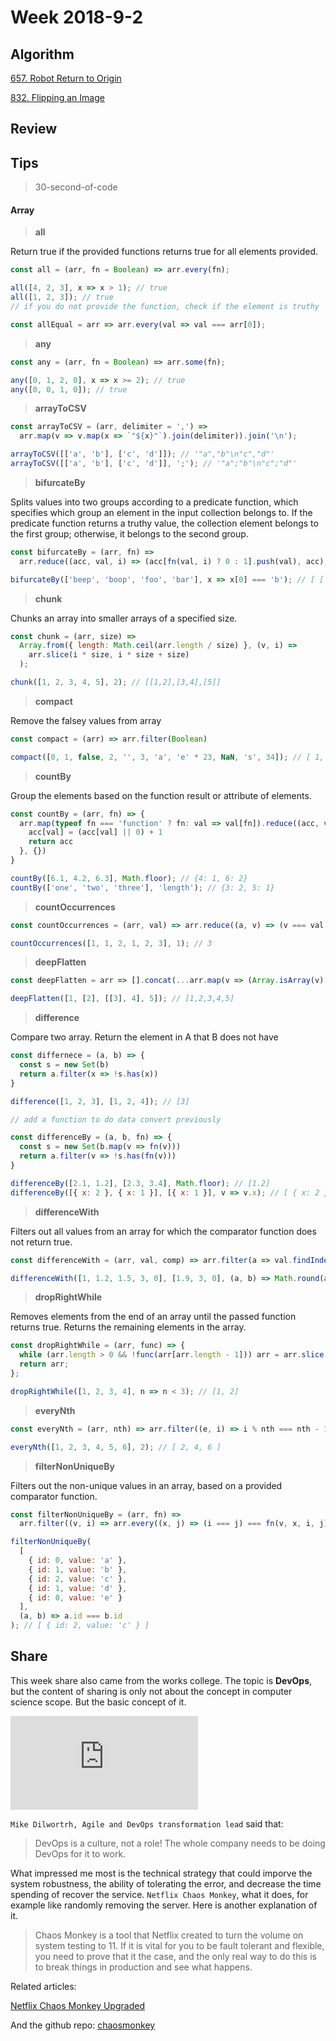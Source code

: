 # Week 2018-9-2

## Algorithm
[657. Robot Return to Origin](https://leetcode.com/problems/robot-return-to-origin/description/)

[832. Flipping an Image](https://leetcode.com/problems/flipping-an-image/description/)

## Review

## Tips

> 30-second-of-code

#### Array

> **all**

Return true if the provided functions returns true for all elements provided.

```javascript
const all = (arr, fn = Boolean) => arr.every(fn);

all([4, 2, 3], x => x > 1); // true
all([1, 2, 3]); // true
// if you do not provide the function, check if the element is truthy

const allEqual = arr => arr.every(val => val === arr[0]);
```

> **any**

```javascript
const any = (arr, fn = Boolean) => arr.some(fn);

any([0, 1, 2, 0], x => x >= 2); // true
any([0, 0, 1, 0]); // true
```

> **arrayToCSV**

```javascript
const arrayToCSV = (arr, delimiter = ',') =>
  arr.map(v => v.map(x => `"${x}"`).join(delimiter)).join('\n');

arrayToCSV([['a', 'b'], ['c', 'd']]); // '"a","b"\n"c","d"'
arrayToCSV([['a', 'b'], ['c', 'd']], ';'); // '"a";"b"\n"c";"d"'
```

> **bifurcateBy**

Splits values into two groups according to a predicate function, which specifies which group an element in the input collection belongs to. If the predicate function returns a truthy value, the collection element belongs to the first group; otherwise, it belongs to the second group.

```javascript
const bifurcateBy = (arr, fn) =>
  arr.reduce((acc, val, i) => (acc[fn(val, i) ? 0 : 1].push(val), acc), [[], []]);

bifurcateBy(['beep', 'boop', 'foo', 'bar'], x => x[0] === 'b'); // [ ['beep', 'boop', 'bar'], ['foo'] ]
```

> **chunk**

Chunks an array into smaller arrays of a specified size.

```javascript
const chunk = (arr, size) =>
  Array.from({ length: Math.ceil(arr.length / size) }, (v, i) =>
    arr.slice(i * size, i * size + size)
  );

chunk([1, 2, 3, 4, 5], 2); // [[1,2],[3,4],[5]]
```

> **compact**

Remove the falsey values from array

```javascript
const compact = (arr) => arr.filter(Boolean)

compact([0, 1, false, 2, '', 3, 'a', 'e' * 23, NaN, 's', 34]); // [ 1, 2, 3, 'a', 's', 34 ]
```

> **countBy**

Group the elements based on the function result or attribute of elements.

```javascript
const countBy = (arr, fn) => {
  arr.map(typeof fn === 'function' ? fn: val => val[fn]).reduce((acc, val, i) => {
    acc[val] = (acc[val] || 0) + 1
    return acc
  }, {})
}

countBy([6.1, 4.2, 6.3], Math.floor); // {4: 1, 6: 2}
countBy(['one', 'two', 'three'], 'length'); // {3: 2, 5: 1}
```

> **countOccurrences**

```javascript
const countOccurrences = (arr, val) => arr.reduce((a, v) => (v === val ? a + 1 : a), 0);

countOccurrences([1, 1, 2, 1, 2, 3], 1); // 3
```

> **deepFlatten**

```javascript
const deepFlatten = arr => [].concat(...arr.map(v => (Array.isArray(v) ? deepFlatten(v) : v)));

deepFlatten([1, [2], [[3], 4], 5]); // [1,2,3,4,5]
```

> **difference**

Compare two array. Return the element in A that B does not have

```javascript
const differnece = (a, b) => {
  const s = new Set(b)
  return a.filter(x => !s.has(x))
}

difference([1, 2, 3], [1, 2, 4]); // [3]

// add a function to do data convert previously

const differenceBy = (a, b, fn) => {
  const s = new Set(b.map(v => fn(v)))
  return a.filter(v => !s.has(fn(v)))
}

differenceBy([2.1, 1.2], [2.3, 3.4], Math.floor); // [1.2]
differenceBy([{ x: 2 }, { x: 1 }], [{ x: 1 }], v => v.x); // [ { x: 2 } ]
```

> **differenceWith**

Filters out all values from an array for which the comparator function does not return true.

```javascript
const differenceWith = (arr, val, comp) => arr.filter(a => val.findIndex(b => comp(a, b)) === -1);

differenceWith([1, 1.2, 1.5, 3, 0], [1.9, 3, 0], (a, b) => Math.round(a) === Math.round(b)); // [1, 1.2]
```

> **dropRightWhile**

Removes elements from the end of an array until the passed function returns true. Returns the remaining elements in the array.

```javascript
const dropRightWhile = (arr, func) => {
  while (arr.length > 0 && !func(arr[arr.length - 1])) arr = arr.slice(0, -1);
  return arr;
};

dropRightWhile([1, 2, 3, 4], n => n < 3); // [1, 2]
```

> **everyNth**

```javascript
const everyNth = (arr, nth) => arr.filter((e, i) => i % nth === nth - 1);

everyNth([1, 2, 3, 4, 5, 6], 2); // [ 2, 4, 6 ]
```

> **filterNonUniqueBy**

Filters out the non-unique values in an array, based on a provided comparator function.

```javascript
const filterNonUniqueBy = (arr, fn) =>
  arr.filter((v, i) => arr.every((x, j) => (i === j) === fn(v, x, i, j)));

filterNonUniqueBy(
  [
    { id: 0, value: 'a' },
    { id: 1, value: 'b' },
    { id: 2, value: 'c' },
    { id: 1, value: 'd' },
    { id: 0, value: 'e' }
  ],
  (a, b) => a.id === b.id
); // [ { id: 2, value: 'c' } ]
```

## Share

This week share also came from the works college. The topic is **DevOps**, but the content of sharing is only not about the concept in computer science scope. But the basic concept of it.

![DevOps in software development](https://github.com/RogerZZZZZ/ARTS/blob/master/Week_2018-9-2/arts.md)

`Mike Dilwortrh, Agile and DevOps transformation lead` said that:

> DevOps is a culture, not a role! The whole company needs to be doing DevOps for it to work.

What impressed me most is the technical strategy that could imporve the system robustness, the ability of tolerating the error, and decrease the time spending of recover the service. `Netflix Chaos Monkey`, what it does, for example like randomly removing the server. Here is another explanation of it. 

> Chaos Monkey is a tool that Netflix created to turn the volume on system testing to 11. If it is vital for you to be fault tolerant and flexible, you need to prove that it the case, and the only real way to do this is to break things in production and see what happens.

Related articles:

[Netflix Chaos Monkey Upgraded](https://medium.com/netflix-techblog/netflix-chaos-monkey-upgraded-1d679429be5d)

And the github repo: [chaosmonkey](https://github.com/netflix/chaosmonkey)